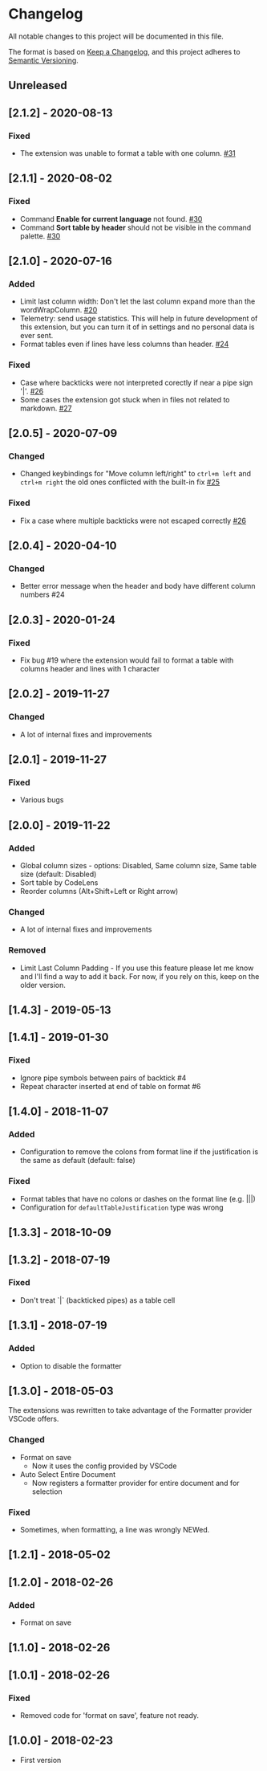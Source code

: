 # Changelog
All notable changes to this project will be documented in this file.

The format is based on [Keep a Changelog](https://keepachangelog.com/en/1.0.0/), and this project adheres to [Semantic Versioning](https://semver.org/spec/v2.0.0.html).

## Unreleased

## [2.1.2] - 2020-08-13

### Fixed
- The extension was unable to format a table with one column. [#31](https://github.com/fcrespo82/vscode-markdown-table-formatter/issues/31)

## [2.1.1] - 2020-08-02

### Fixed
- Command **Enable for current language** not found. [#30](https://github.com/fcrespo82/vscode-markdown-table-formatter/issues/30)
- Command **Sort table by header** should not be visible in the command palette. [#30](https://github.com/fcrespo82/vscode-markdown-table-formatter/issues/30)

## [2.1.0] - 2020-07-16

### Added
- Limit last column width: Don't let the last column expand more than the wordWrapColumn. [#20](https://github.com/fcrespo82/vscode-markdown-table-formatter/issues/20)
- Telemetry: send usage statistics. This will help in future development of this extension, but you can turn it of in settings and no personal data is ever sent.
- Format tables even if lines have less columns than header. [#24](https://github.com/fcrespo82/vscode-markdown-table-formatter/issues/24)

### Fixed
- Case where backticks were not interpreted corectly if near a pipe sign '|'. [#26](https://github.com/fcrespo82/vscode-markdown-table-formatter/issues/26)
- Some cases the extension got stuck when in files not related to markdown. [#27](https://github.com/fcrespo82/vscode-markdown-table-formatter/issues/27)

## [2.0.5] - 2020-07-09

### Changed
- Changed keybindings for "Move column left/right" to `ctrl+m left` and `ctrl+m right` the old ones conflicted with the built-in fix [#25](https://github.com/fcrespo82/vscode-markdown-table-formatter/issues/25)

### Fixed
- Fix a case where multiple backticks were not escaped correctly [#26](https://github.com/fcrespo82/vscode-markdown-table-formatter/issues/26)


## [2.0.4] - 2020-04-10

### Changed
- Better error message when the header and body have different column numbers #24


## [2.0.3] - 2020-01-24

### Fixed
- Fix bug #19 where the extension would fail to format a table with columns header and lines with 1 character


## [2.0.2] - 2019-11-27

### Changed
- A lot of internal fixes and improvements 


## [2.0.1] - 2019-11-27

### Fixed
- Various bugs


## [2.0.0] - 2019-11-22

### Added
- Global column sizes - options: Disabled, Same column size, Same table size (default: Disabled)
- Sort table by CodeLens
- Reorder columns (Alt+Shift+Left or Right arrow)

### Changed
- A lot of internal fixes and improvements 

### Removed
- Limit Last Column Padding - If you use this feature please let me know and I'll find a way to add it back. For now, if you rely on this, keep on the older version.

## [1.4.3] - 2019-05-13

## [1.4.1] - 2019-01-30

### Fixed
- Ignore pipe symbols between pairs of backtick #4
- Repeat character inserted at end of table on format #6


## [1.4.0] - 2018-11-07

### Added
- Configuration to remove the colons from format line if the justification is the same as default (default: false)

### Fixed
- Format tables that have no colons or dashes on the format line (e.g. |||)
- Configuration for `defaultTableJustification` type was wrong


## [1.3.3] - 2018-10-09


## [1.3.2] - 2018-07-19

### Fixed
- Don't treat \`\|\` (backticked pipes) as a table cell


## [1.3.1] - 2018-07-19

### Added
- Option to disable the formatter


## [1.3.0] - 2018-05-03

The extensions was rewritten to take advantage of the Formatter provider VSCode offers.

### Changed
- Format on save
    - Now it uses the config provided by VSCode
- Auto Select Entire Document
    - Now registers a formatter provider for entire document and for selection

### Fixed
- Sometimes, when formatting, a line was wrongly NEWed.


## [1.2.1] - 2018-05-02


## [1.2.0] - 2018-02-26

### Added
- Format on save


## [1.1.0] - 2018-02-26


## [1.0.1] - 2018-02-26

### Fixed
- Removed code for 'format on save', feature not ready.


## [1.0.0] - 2018-02-23

- First version
